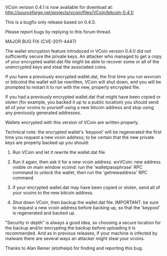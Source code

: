 VCoin version 0.4.1 is now available for download at:
http://sourceforge.net/projects/vcoin/files/VCoin/bitcoin-0.4.1/

This is a bugfix only release based on 0.4.0.

Please report bugs by replying to this forum thread.

MAJOR BUG FIX  (CVE-2011-4447)

The wallet encryption feature introduced in VCoin version 0.4.0 did not sufficiently secure the private keys. An attacker who
managed to get a copy of your encrypted wallet.dat file might be able to recover some or all of the unencrypted keys and steal the
associated coins.

If you have a previously encrypted wallet.dat, the first time you run wxvcoin or bitcoind the wallet will be rewritten, VCoin will
shut down, and you will be prompted to restart it to run with the new, properly encrypted file.

If you had a previously encrypted wallet.dat that might have been copied or stolen (for example, you backed it up to a public
location) you should send all of your vcoins to yourself using a new bitcoin address and stop using any previously generated addresses.

Wallets encrypted with this version of VCoin are written properly.

Technical note: the encrypted wallet's 'keypool' will be regenerated the first time you request a new vcoin address; to be certain that the
new private keys are properly backed up you should:

1. Run VCoin and let it rewrite the wallet.dat file

2. Run it again, then ask it for a new vcoin address.
wxVCoin: new address visible on main window
vcoind: run the 'walletpassphrase' RPC command to unlock the wallet,  then run the 'getnewaddress' RPC command.

3. If your encrypted wallet.dat may have been copied or stolen, send all of your vcoins to the new bitcoin address.

4. Shut down VCoin, then backup the wallet.dat file.
IMPORTANT: be sure to request a new vcoin address before backing up, so that the 'keypool' is regenerated and backed up.

"Security in depth" is always a good idea, so choosing a secure location for the backup and/or encrypting the backup before uploading it is recommended. And as in previous releases, if your machine is infected by malware there are several ways an attacker might steal your vcoins.

Thanks to Alan Reiner (etotheipi) for finding and reporting this bug.

